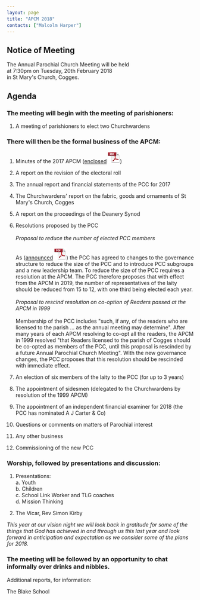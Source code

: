 ```yaml
---
layout: page
title: "APCM 2018"
contacts: ["Malcolm Harper"]
---
```

## Notice of Meeting

The Annual Parochial Church Meeting will be held<br>
at 7:30pm on Tuesday, 20th February 2018<br>
in St Mary's Church, Cogges.

## Agenda

### The meeting will begin with the meeting of parishioners:

1. A meeting of parishioners to elect two Churchwardens
<!--([nomination form enclosed](/documents/apcm/2018/Nomination%20of%20Churchwarden.pdf "Opens link to the 'Nomination of Churchwarden' pdf document.") ![PDF](/images/pdficon_large.png))--> 


### There will then be the formal business of the APCM:

1. Minutes of the 2017 APCM
([enclosed](/documents/apcm/2017/Apcm17_minutes.pdf "Opens link to the 'Apcm17_minutes' pdf document.") ![PDF](/images/pdficon_large.png))

2. A report on the revision of the electoral roll
<!--([enclosed](/documents/apcm/2018/Electoral%20Roll%20Report%202018.pdf "Opens link to the 'Electoral Roll Report 2018' pdf document.") ![PDF](/images/pdficon_large.png))-->

3. The annual report and financial statements of the PCC for 2017
<!--([enclosed](/documents/apcm/2018/AR+FS_2017.pdf "Opens link to the 'AR+FS_2017' pdf document.") ![PDF](/images/pdficon_large.png))-->

4. The Churchwardens' report on the fabric, goods and ornaments of St Mary's Church, Cogges
<!--([enclosed](/documents/apcm/2018/2018%20CW%20Report%20Fabric%20Goods%20and%20Ornaments.pdf "Opens link to the '2018 CW Report Fabric Goods and Ornaments' pdf document.") ![PDF](/images/pdficon_large.png))-->

5. A report on the proceedings of the Deanery Synod
<!--([enclosed](/documents/apcm/2018/Deanery%20Synod%20APCM%202018.pdf "Opens link to the 'Deanery Synod APCM 2018' pdf document.") ![PDF](/images/pdficon_large.png))-->

6. Resolutions proposed by the PCC
<br><br>
*Proposal to reduce the number of elected PCC members*
<br><br>
As ([announced](/documents/INFORMATION%20LEAFLET%20ABOUT%20PCC%20CHANGES.pdf "Changing Governance at St Mary's, Cogges") ![PDF](/images/pdficon_large.png))
the PCC has agreed to changes to the governance structure to reduce the size of the PCC and to introduce PCC subgroups and a new leadership team. To reduce the size of the PCC requires a resolution at the APCM. The PCC therefore proposes that with effect from the APCM in 2019, the number of representatives of the laity should be reduced from 15 to 12, with one third being elected each year.
<br><br>
*Proposal to rescind resolution on co-option of Readers passed at the APCM in 1999* 
<br><br>
Membership of the PCC includes "such, if any, of the readers who are licensed to the parish ... as the annual meeting may determine". After many years of each APCM resolving to co-opt all the readers, the APCM in 1999 resolved "that Readers licensed to the parish of Cogges should be co-opted as members of the PCC, until this proposal is rescinded by a future Annual Parochial Church Meeting". With the new governance changes, the PCC proposes that this resolution should be rescinded with immediate effect.

7. An election of six members of the laity to the PCC (for up to 3 years)
<!--([nomination form enclosed](/documents/apcm/2018/Nomination%20for%20PCC.pdf "Opens link to the 'Nomination for PCC' pdf document.") ![PDF](/images/pdficon_large.png))--> 

8. The appointment of sidesmen (delegated to the Churchwardens by resolution of the 1999 APCM)

9. The appointment of an independent financial examiner for 2018 (the PCC has nominated A J Carter & Co)

10. Questions or comments on matters of Parochial interest

11. Any other business

12. Commissioning of the new PCC

### Worship, followed by presentations and discussion:

1. Presentations:<br>
   a. Youth<br>
   b. Children<br>
   c. School Link Worker and TLG coaches<br>
   d. Mission Thinking

2. The Vicar, Rev Simon Kirby<br>

*This year at our vision night we will look back in gratitude for some of the things that God has achieved in and through us this last year and look forward in anticipation and expectation as we consider some of the plans for 2018.*

### The meeting will be followed by an opportunity to chat informally over drinks and nibbles.

Additional reports, for information:

The Blake School

<br><br>
